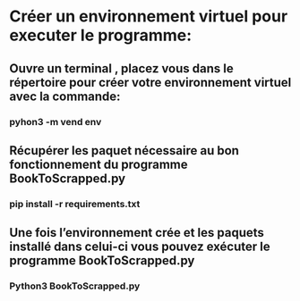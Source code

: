 # Créer un environnement virtuel pour executer le programme:

## Ouvre un terminal , placez vous dans le répertoire pour créer votre environnement virtuel avec la commande:
### pyhon3 -m vend env

## Récupérer les paquet nécessaire au bon fonctionnement du programme BookToScrapped.py
### pip install -r requirements.txt

## Une fois l’environnement crée et les paquets installé dans celui-ci vous pouvez exécuter le programme BookToScrapped.py
### Python3 BookToScrapped.py